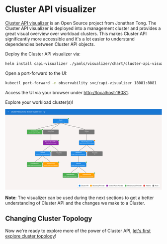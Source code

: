 # Cluster API visualizer

[Cluster API visualizer](https://github.com/Jont828/cluster-api-visualizer) is an Open Source project from Jonathan Tong. The Cluster API visualizer is deployed into a management cluster and provides a great visual overview over workload clusters. This makes Cluster API significantly more accessible and it's a lot easier to understand dependencies between Cluster API objects.

Deploy the Cluster API visualizer via:

```bash
helm install capi-visualizer ./yamls/visualizer/chart/cluster-api-visualizer -n observability --create-namespace --values ./yamls/visualizer/values.yaml
```

Open a port-forward to the UI:

```bash
kubectl port-forward -n observability svc/capi-visualizer 18081:8081
```

Access the UI via your browser under [http://localhost:18081](http://localhost:18081).

Explore your workload cluster(s)!

![visualizer](visualizer.png)

**Note**: The visualizer can be used during the next sections to get a better understanding of Cluster API and the changes we make to a Cluster.

## Changing Cluster Topology

Now we're ready to explore more of the power of Cluster API, [let's first explore cluster topology](cluster-topology.md)!
